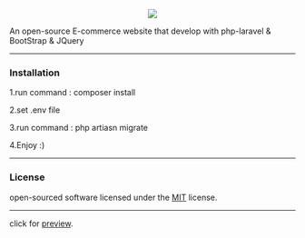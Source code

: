 <p align="center"><img src="https://aminrafiei.ir/images/logo.jpg"></p>

An open-source E-commerce website that develop with php-laravel & BootStrap & JQuery 
<hr>
<h3><strong>Installation</strong></h3>
<p>1.run command : composer install</p>
<p>2.set .env file</p>
<p>3.run command : php artiasn migrate</p>
<p>4.Enjoy :)</p>
<hr>
<h3><strong>License</strong></h3>
<p>open-sourced software licensed under the <a href='https://opensource.org/licenses/MIT'>MIT</a> license.</P>
<hr>
<p>click for <a href='https://aminrafiei.ir'>preview</a>.</p>
